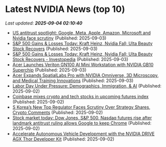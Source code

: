 # Latest NVIDIA News (top 10)
_Last updated: **2025-09-04 02:10:40**_

- [US antitrust spotlight: Google, Meta, Apple, Amazon, Microsoft and Nvidia face scrutiny](https://www.thehindubusinessline.com/info-tech/us-antitrust-spotlight-google-meta-apple-amazon-microsoft-and-nvidia-face-scrutiny/article70006570.ece) (Published: 2025-09-03)
- [S&P 500 Gains & Losses Today: Kraft Heinz, Nvidia Fall; Ulta Beauty Stock Recovers](https://biztoc.com/x/cb99dcd3b0bbbca9) (Published: 2025-09-03)
- [S&P 500 Gains & Losses Today: Kraft Heinz, Nvidia Fall; Ulta Beauty Stock Recovers - Investopedia](https://slashdot.org/firehose.pl?op=view&amp;id=178985284) (Published: 2025-09-03)
- [Acer Launches Veriton GN100 AI Mini Workstation with NVIDIA GB10 Superchip](https://www.c-sharpcorner.com/news/acer-launches-veriton-gn100-ai-mini-workstation-with-nvidia-gb10-superchip) (Published: 2025-09-03)
- [Acer Expands SpatialLabs Pro with NVIDIA Omniverse, 3D Microscopy, and Medical Training Innovations](https://www.c-sharpcorner.com/news/acer-expands-spatiallabs-pro-with-nvidia-omniverse-3d-microscopy-and-medical-training-innovations) (Published: 2025-09-03)
- [Labor Day Under Pressure: Demographics, Immigration, & AI](https://www.forbes.com/sites/greatspeculations/2025/09/02/labor-day-under-pressure--demographics-immigration--ai/) (Published: 2025-09-02)
- [Coinbase mixes crypto and tech stocks in upcoming futures index](https://cointelegraph.com/news/coinbase-launching-crypto-tech-stocks-futures-index) (Published: 2025-09-02)
- [S Korea’s New Top Regulator Faces Scrutiny Over Strategy Shares, Crypto Comments](https://cryptonews.com/news/s-koreas-new-top-regulator-faces-scrutiny-over-his-strategy-shares-crypto-comments/) (Published: 2025-09-02)
- [Stock market today: Dow Jones, S&P 500, Nasdaq futures rise after landmark antitrust ruling allows Google to keep Chrome](https://finance.yahoo.com/news/live/stock-market-today-dow-jones-sp-500-nasdaq-futures-rise-after-landmark-antitrust-ruling-allows-google-to-keep-chrome-231822126.html) (Published: 2025-09-02)
- [Accelerate Autonomous Vehicle Development with the NVIDIA DRIVE AGX Thor Developer Kit](https://developer.nvidia.com/blog/accelerate-autonomous-vehicle-development-with-the-nvidia-drive-agx-thor-developer-kit/) (Published: 2025-09-02)
